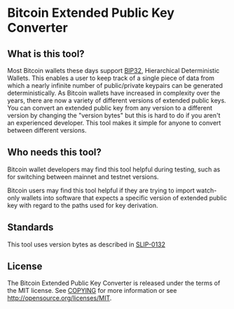 Bitcoin Extended Public Key Converter
=====================================

What is this tool?
----------------

Most Bitcoin wallets these days support [BIP32](https://github.com/bitcoin/bips/blob/master/bip-0032.mediawiki), 
Hierarchical Deterministic Wallets. This enables a user to keep track of a single piece of data from which a nearly 
infinite number of public/private keypairs can be generated deterministically. As Bitcoin wallets have increased in 
complexity over the years, there are now a variety of different versions of extended public keys. You can convert an 
extended public key from any version to a different version by changing the "version bytes" but this is hard to do 
if you aren't an experienced developer. This tool makes it simple for anyone to convert between different versions.

Who needs this tool?
----------------
Bitcoin wallet developers may find this tool helpful during testing, such as for switching between mainnet and testnet versions.

Bitcoin users may find this tool helpful if they are trying to import watch-only wallets into software that expects 
a specific version of extended public key with regard to the paths used for key derivation.

Standards
-------
This tool uses version bytes as described in [SLIP-0132](https://github.com/satoshilabs/slips/blob/master/slip-0132.md)

License
-------

The Bitcoin Extended Public Key Converter is released under the terms of the MIT license. See [COPYING](COPYING) for more
information or see http://opensource.org/licenses/MIT.
